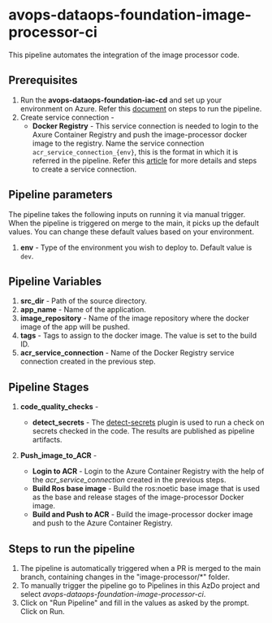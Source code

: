 # avops-dataops-foundation-image-processor-ci

This pipeline automates the integration of the image processor code.

## Prerequisites

1. Run the **avops-dataops-foundation-iac-cd** and set up your environment on Azure. Refer this [document](../../core-infrastructure/.pipelines/README.md) on steps to run the pipeline. 
1. Create service connection - 
    - **Docker Registry** - This service connection is needed to login to the Axure Container Registry and push the image-processor docker image to the registry. Name the service connection `acr_service_connection_{env}`, this is the format in which it is referred in the pipeline. 
Refer this [article](https://learn.microsoft.com/en-us/azure/devops/pipelines/library/service-endpoints?view=azure-devops&tabs=yaml) for more details and steps to create a service connection.

## Pipeline parameters

The pipeline takes the following inputs on running it via manual trigger. When the pipeline is triggered on merge to the main, it picks up the default values. You can change these default values based on your environment.

1. **env** - Type of the environment you wish to deploy to. Default value is `dev`.

## Pipeline Variables 

1. **src_dir** - Path of the source directory.
2. **app_name** - Name of the application.
3. **image_repository** - Name of the image repository where the docker image of the app will be pushed. 
4. **tags** - Tags to assign to the docker image. The value is set to the build ID. 
5. **acr_service_connection** - Name of the Docker Registry service connection created in the previous step.

## Pipeline Stages 

1. **code_quality_checks** - 
    - **detect_secrets** - The [detect-secrets](https://pypi.org/project/detect-secrets/) plugin is used to run a check on secrets checked in the code. The results are published as pipeline artifacts.

2. **Push_image_to_ACR** - 
    - **Login to ACR** - Login to the Azure Container Registry with the help of the *acr_service_connection* created in the previous steps.
    - **Build Ros base image** - Build the ros:noetic base image that is used as the base and release stages of the image-processor Docker image.
    - **Build and Push to ACR** - Build the image-processor docker image and push to the Azure Container Registry.

## Steps to run the pipeline 

1. The pipeline is automatically triggered when a PR is merged to the main branch, containing changes in the "image-processor/*" folder. 
2. To manually trigger the pipeline go to Pipelines in this AzDo project and select *avops-dataops-foundation-image-processor-ci*. 
3. Click on "Run Pipeline" and fill in the values as asked by the prompt. Click on Run. 
